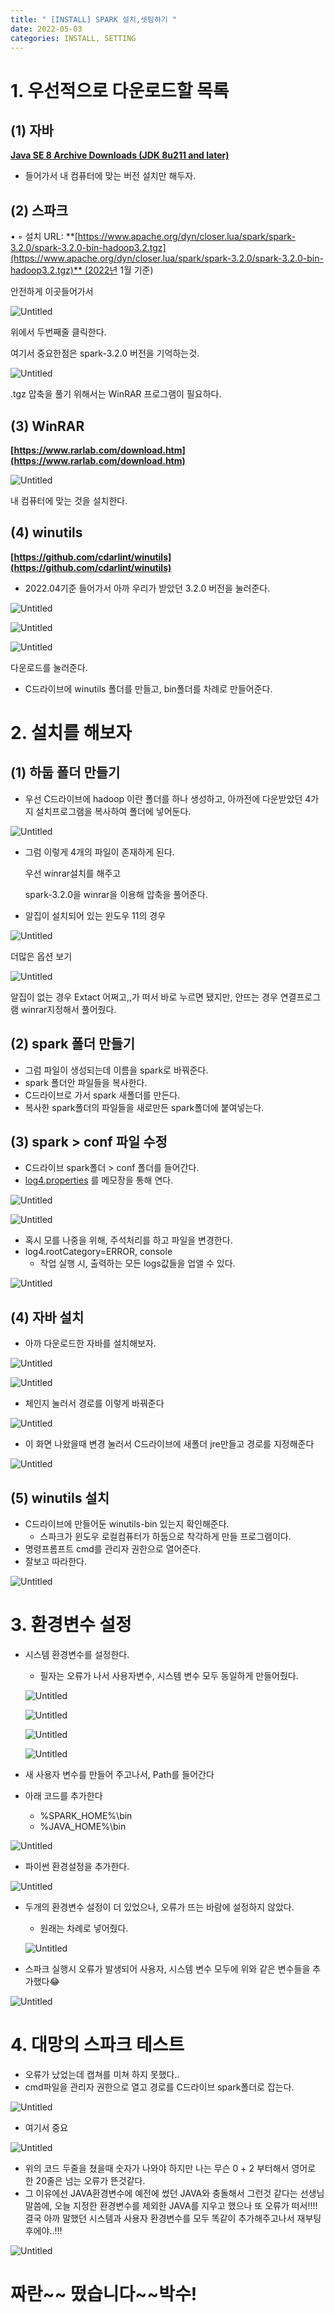 ```yaml
---
title: " [INSTALL] SPARK 설치,셋팅하기 "
date: 2022-05-03
categories: INSTALL, SETTING
---
```



# 1. 우선적으로 다운로드할 목록

## (1) 자바

**[Java SE 8 Archive Downloads (JDK 8u211 and later)](https://www.oracle.com/java/technologies/javase/javase8u211-later-archive-downloads.html)**

- 들어가서 내 컴퓨터에 맞는 버전 설치만 해두자.

## (2) 스파크

• 
    ◦ 설치 URL: **[https://www.apache.org/dyn/closer.lua/spark/spark-3.2.0/spark-3.2.0-bin-hadoop3.2.tgz](https://www.apache.org/dyn/closer.lua/spark/spark-3.2.0/spark-3.2.0-bin-hadoop3.2.tgz)** (2022년 1월 기준)

안전하게 이곳들어가서 

![Untitled](/images/2022-05-03_SPARK_INSTALL/Untitled.png)

위에서 두번째줄 클릭한다.

여기서 중요한점은 spark-3.2.0 버전을 기억하는것.

![Untitled](/images/2022-05-03_SPARK_INSTALL/Untitled%201.png)

.tgz 압축을 풀기 위해서는 WinRAR 프로그램이 필요하다.

## (3) WinRAR

**[https://www.rarlab.com/download.htm](https://www.rarlab.com/download.htm)**

![Untitled](/images/2022-05-03_SPARK_INSTALL/Untitled%202.png)

내 컴퓨터에 맞는 것을 설치한다.

## (4) winutils

**[https://github.com/cdarlint/winutils](https://github.com/cdarlint/winutils)**

- 2022.04기준 들어가서 아까 우리가 받았던 3.2.0 버전을 눌러준다.

![Untitled](/images/2022-05-03_SPARK_INSTALL/Untitled%203.png)

![Untitled](/images/2022-05-03_SPARK_INSTALL/Untitled%204.png)

![Untitled](/images/2022-05-03_SPARK_INSTALL/Untitled%205.png)

다운로드를 눌러준다.

- C드라이브에 winutils 폴더를 만들고, bin폴더를 차례로 만들어준다.

# 2. 설치를 해보자

## (1) 하둡 폴더 만들기

- 우선 C드라이브에 hadoop 이란 폴더를 하나 생성하고, 아까전에 다운받았던 4가지 설치프로그램을 복사하여 폴더에 넣어둔다.

![Untitled](/images/2022-05-03_SPARK_INSTALL/Untitled%206.png)

- 그럼 이렇게 4개의 파일이 존재하게 된다.
    
    우선 winrar설치를 해주고
    
    spark-3.2.0을 winrar을 이용해 압축을 풀어준다.
    
- 알집이 설치되어 있는 윈도우 11의 경우

![Untitled](/images/2022-05-03_SPARK_INSTALL/Untitled%207.png)

더많은 옵션 보기

![Untitled](/images/2022-05-03_SPARK_INSTALL/Untitled%208.png)

알집이 없는 경우 Extact 어쩌고,,가 떠서 바로 누르면 됐지만, 안뜨는 경우 연결프로그램 winrar지정해서 풀어줬다.

## (2) spark 폴더 만들기

- 그럼 파일이 생성되는데 이름을 spark로 바꿔준다.
- spark 폴더안 파일들을 복사한다.
- C드라이브로 가서 spark 새폴더를 만든다.
- 복사한 spark폴더의 파일들을 새로만든 spark폴더에 붙여넣는다.

## (3) spark > conf 파일 수정

- C드라이브 spark폴더 > conf 폴더를 들어간다.
- [log4.properties](http://log4.properties) 를 메모장을 통해 연다.

![Untitled](/images/2022-05-03_SPARK_INSTALL/Untitled%209.png)

![Untitled](/images/2022-05-03_SPARK_INSTALL/Untitled%2010.png)

- 혹시 모를 나중을 위해, 주석처리를 하고 파일을 변경한다.
- log4.rootCategory=ERROR, console
    - 작업 실행 시, 출력하는 모든 logs값들을 업앨 수 있다.

![Untitled](/images/2022-05-03_SPARK_INSTALL/Untitled%2011.png)

## (4) 자바 설치

- 아까 다운로드한 자바를 설치해보자.

![Untitled](/images/2022-05-03_SPARK_INSTALL/Untitled%2012.png)

![Untitled](/images/2022-05-03_SPARK_INSTALL/Untitled%2013.png)

- 체인지 눌러서 경로를 이렇게 바꿔준다

![Untitled](/images/2022-05-03_SPARK_INSTALL/Untitled%2014.png)

- 이 화면 나왔을때 변경 눌러서 C드라이브에 새폴더 jre만들고 경로를 지정해준다

![Untitled](/images/2022-05-03_SPARK_INSTALL/Untitled%2015.png)

## (5) winutils 설치

- C드라이브에 만들어둔 winutils-bin 있는지 확인해준다.
    - 스파크가 윈도우 로컬컴퓨터가 하둡으로 착각하게 만들 프로그램이다.
- 명령프롬프트 cmd를 관리자 권한으로 열어준다.
- 잘보고 따라한다.

![Untitled](/images/2022-05-03_SPARK_INSTALL/Untitled%2016.png)

# 3. 환경변수 설정

- 시스템 환경변수를 설정한다.
    - 필자는 오류가 나서 사용자변수, 시스템 변수 모두 동일하게 만들어줬다.
    
    ![Untitled](/images/2022-05-03_SPARK_INSTALL/Untitled%2017.png)
    
    ![Untitled](/images/2022-05-03_SPARK_INSTALL/Untitled%2018.png)
    
    ![Untitled](/images/2022-05-03_SPARK_INSTALL/Untitled%2019.png)
    
    ![Untitled](/images/2022-05-03_SPARK_INSTALL/Untitled%2020.png)
    
- 새 사용자 변수를 만들어 주고나서, Path를 들어간다
- 아래 코드를 추가한다
    - %SPARK_HOME%\bin
    - %JAVA_HOME%\bin

![Untitled](/images/2022-05-03_SPARK_INSTALL/Untitled%2021.png)

- 파이썬 환경설정을 추가한다.

![Untitled](/images/2022-05-03_SPARK_INSTALL/Untitled%2022.png)

- 두개의 환경변수 설정이 더 있었으나, 오류가 뜨는 바람에 설정하지 않았다.
    - 원래는 차례로 넣어줬다.
    
    ![Untitled](/images/2022-05-03_SPARK_INSTALL/Untitled%2023.png)
    
- 스파크 실행시 오류가 발생되어  사용자, 시스템 변수 모두에 위와 같은 변수들을 추가했다😂

![Untitled](/images/2022-05-03_SPARK_INSTALL/Untitled%2024.png)

# 4. 대망의 스파크 테스트

- 오류가 났었는데 캡쳐를 미쳐 하지 못했다..
- cmd파일을 관리자 권한으로 열고 경로를 C드라이브 spark폴더로 잡는다.

![Untitled](/images/2022-05-03_SPARK_INSTALL/Untitled%2025.png)

- 여기서 중요

![Untitled](/images/2022-05-03_SPARK_INSTALL/Untitled%2026.png)

- 위의 코드 두줄을 쳤을때 숫자가 나와야 하지만 나는 무슨 0 + 2 부터해서 영어로 한 20줄은 넘는 오류가 뜬것같다.
- 그 이유에선 JAVA환경변수에 예전에 썼던 JAVA와 충돌해서 그런것 같다는 선생님 말씀에, 오늘 지정한 환경변수를 제외한 JAVA를 지우고 했으나 또 오류가 떠서!!!! 결국 아까 말했던 시스템과 사용자 환경변수를 모두 똑같이 추가해주고나서 재부팅 후에야..!!!

![Untitled](/images/2022-05-03_SPARK_INSTALL/Untitled%2027.png)

# 짜란~~ 떴습니다~~박수!